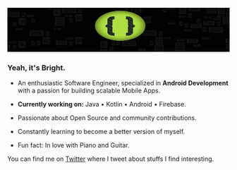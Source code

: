 <p align = "center">
  <img src="https://github.com/briocodes/briocodes/blob/master/briodroid.png?raw=true" height="100" width="1000"/>
</p>

### Yeah, it's Bright.

* An enthusiastic Software Engineer, specialized in **Android Development** with a passion for building scalable Mobile Apps.

* **Currently working on:** Java • Kotlin • Android • Firebase.
* Passionate about Open Source and community contributions.
* Constantly learning to become a better version of myself.
* Fun fact: In love with Piano and Guitar.

You can find me on [Twitter](https://twitter.com/briocodes) where I tweet about stuffs I find interesting.
<!--
**briocodes/briocodes** is a ✨ _special_ ✨ repository because its `README.md` (this file) appears on your GitHub profile.
Here are some ideas to get you started:

- 🔭 I’m currently working on...
- 🌱 I’m currently learning ...
- 👯 I’m looking to collaborate on...
- 🤔 I’m looking for help with ...
- 💬 Ask me about ...
- 📫 How to reach me: ...
- 😄 Pronouns: ...
- ⚡ Fun fact: ...
-->
